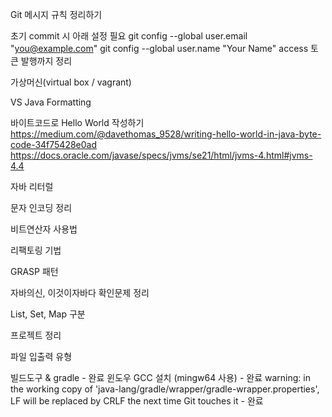Git 메시지 규칙 정리하기

초기 commit 시 아래 설정 필요
  git config --global user.email "you@example.com"
  git config --global user.name "Your Name"
access 토큰 발행까지 정리

가상머신(virtual box / vagrant)

VS Java Formatting

바이트코드로 Hello World 작성하기
https://medium.com/@davethomas_9528/writing-hello-world-in-java-byte-code-34f75428e0ad
https://docs.oracle.com/javase/specs/jvms/se21/html/jvms-4.html#jvms-4.4

자바 리터럴

문자 인코딩 정리

비트연산자 사용법

리팩토링 기법

GRASP 패턴

자바의신, 이것이자바다 확인문제 정리

List, Set, Map 구분

프로젝트 정리

파일 입출력 유형




빌드도구 & gradle - 완료
윈도우 GCC 설치 (mingw64 사용) - 완료
warning: in the working copy of 'java-lang/gradle/wrapper/gradle-wrapper.properties', LF will be replaced by CRLF the next time Git touches it - 완료
